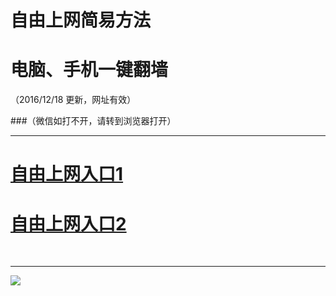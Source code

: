 ﻿# 自由上网简易方法

# 电脑、手机一键翻墙

（2016/12/18 更新，网址有效）


###（微信如打不开，请转到浏览器打开）



***
# <a href="http://dqk2mk0wge0u8.cloudfront.net" target="_blank">自由上网入口1</a>
# <a href="https://github.com/ogate/ogate/blob/master/README.md?1218" target="_blank">自由上网入口2</a>
﻿
***



<img src="https://camo.githubusercontent.com/81ca426978be68652bc3660ca87554fc756a75ce/68747470733a2f2f646666766d347a64686565652e636c6f756466726f6e742e6e65742f7069632f796a66712d32303136303833316f6b2d622e706e67" /> 